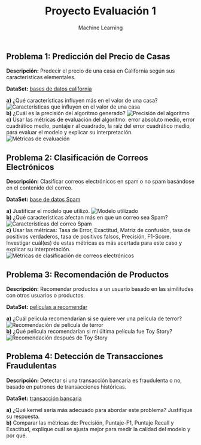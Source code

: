 <!DOCTYPE html>
<html lang="es">
<head>
    <meta charset="UTF-8">
    <meta name="viewport" content="width=device-width, initial-scale=1.0">

</head>
<body>
    <header>
        <h1>Proyecto Evaluación 1</h1>
        <p>Machine Learning</p>
    </header>
    <div class="container">
        <div class="section">
            <h2>Problema 1: Predicción del Precio de Casas</h2>
            <p><strong>Descripción:</strong> Predecir el precio de una casa en California según sus características elementales.</p>
            <p><strong>DataSet:</strong> <a href="https://www.kaggle.com/datasets/camnugent/california-housing-prices" target="_blank">bases de datos california</a></p>
            <div class="question">
                <strong>a)</strong> ¿Qué características influyen más en el valor de una casa?
                <img src="https://github.com/user-attachments/assets/a5394bbd-7fd9-402d-8b4a-1354451789e6" alt="Características que influyen en el valor de una casa">
            </div>
            <div class="question">
                <strong>b)</strong> ¿Cuál es la precisión del algoritmo generado?
                <img src="https://github.com/user-attachments/assets/0797864a-e574-4489-9e0c-be46a409c9c5" alt="Precisión del algoritmo">
            </div>
            <div class="question">
                <strong>c)</strong> Usar las métricas de evaluación del algoritmo: error absoluto medio, error cuadrático medio, puntaje r al cuadrado, la raíz del error cuadrático medio, para evaluar el modelo y explicar su interpretación.
                <img src="https://github.com/user-attachments/assets/4a89fea5-32ed-4c27-9181-a6ca7a912abf" alt="Métricas de evaluación">
            </div>
        </div>
        <div class="section">
            <h2>Problema 2: Clasificación de Correos Electrónicos</h2>
            <p><strong>Descripción:</strong> Clasificar correos electrónicos en spam o no spam basándose en el contenido del correo.</p>
            <p><strong>DataSet:</strong> <a href="https://www.kaggle.com/datasets/camnugent/california-housing-prices" target="_blank">base de datos Spam</a></p>
            <div class="question">
                <strong>a)</strong> Justificar el modelo que utilizó.
                <img src="https://github.com/user-attachments/assets/65fae682-4a1c-4335-92eb-5cb50d575a08" alt="Modelo utilizado">
            </div>
            <div class="question">
                <strong>b)</strong> ¿Qué características afectan más en que un correo sea Spam?
                <img src="https://github.com/user-attachments/assets/439484f4-ae5a-4e9f-819a-549fc7fc0172" alt="Características del correo Spam">
            </div>
            <div class="question">
                <strong>c)</strong> Usar las métricas: Tasa de Error, Exactitud, Matriz de confusión, tasa de positivos verdaderos, tasa de positivos falsos, Precisión, F1-Score. Investigar cuál(es) de estas métricas es más acertada para este caso y explicar su interpretación.
                <img src="https://github.com/user-attachments/assets/8a7e0d24-5508-4295-bd45-a781bf9e400a" alt="Métricas de clasificación de correos electrónicos">
            </div>
        </div>
        <div class="section">
            <h2>Problema 3: Recomendación de Productos</h2>
            <p><strong>Descripción:</strong> Recomendar productos a un usuario basado en las similitudes con otros usuarios o productos.</p>
            <p><strong>DataSet:</strong> <a href="https://www.kaggle.com/datasets/grouplens/movielens-20m-dataset?select=movie.csv" target="_blank">películas a recomendar</a></p>
            <div class="question">
                <strong>a)</strong> ¿Cuál película recomendarían si se quiere ver una película de terror?
                <img src="https://github.com/user-attachments/assets/3f3fcf72-0917-46bc-ad14-722970fa60d4" alt="Recomendación de película de terror">
            </div>
            <div class="question">
                <strong>b)</strong> ¿Qué película recomendarían si mi última película fue Toy Story?
                <img src="https://github.com/user-attachments/assets/6d0a7459-5ed5-458d-8f10-ae3ec543fb08" alt="Recomendación después de Toy Story">
            </div>
        </div>
        <div class="section">
            <h2>Problema 4: Detección de Transacciones Fraudulentas</h2>
            <p><strong>Descripción:</strong> Detectar si una transacción bancaria es fraudulenta o no, basado en patrones de transacciones históricas.</p>
            <p><strong>DataSet:</strong> <a href="https://www.kaggle.com/datasets/mlg-ulb/creditcard" target="_blank">transacción bancaria</a></p>
            <div class="question">
                <strong>a)</strong> ¿Qué kernel sería más adecuado para abordar este problema? Justifique su respuesta.
            </div>
            <div class="question">
                <strong>b)</strong> Comparar las métricas de: Precisión, Puntaje-F1, Puntaje Recall y Exactitud, explique cuál se ajusta mejor para medir la calidad del modelo y por qué.
            </div>
        </div>
    </div>
</body>
</html>
